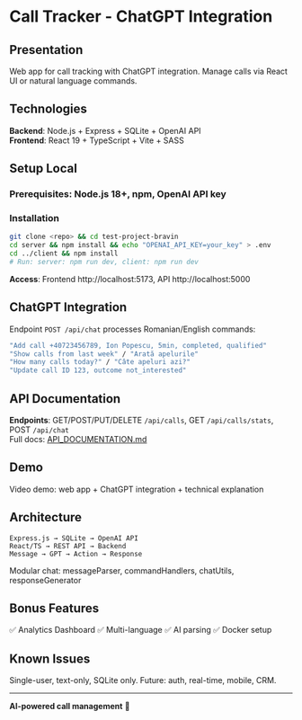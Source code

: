 # Call Tracker - ChatGPT Integration

## Presentation
Web app for call tracking with ChatGPT integration. Manage calls via React UI or natural language commands.

## Technologies
**Backend**: Node.js + Express + SQLite + OpenAI API  
**Frontend**: React 19 + TypeScript + Vite + SASS

## Setup Local
### Prerequisites: Node.js 18+, npm, OpenAI API key

### Installation
```bash
git clone <repo> && cd test-project-bravin
cd server && npm install && echo "OPENAI_API_KEY=your_key" > .env
cd ../client && npm install
# Run: server: npm run dev, client: npm run dev
```
**Access**: Frontend http://localhost:5173, API http://localhost:5000

## ChatGPT Integration
Endpoint `POST /api/chat` processes Romanian/English commands:
```bash
"Add call +40723456789, Ion Popescu, 5min, completed, qualified"
"Show calls from last week" / "Arată apelurile"  
"How many calls today?" / "Câte apeluri azi?"
"Update call ID 123, outcome not_interested"
```

## API Documentation
**Endpoints**: GET/POST/PUT/DELETE `/api/calls`, GET `/api/calls/stats`, POST `/api/chat`  
Full docs: [API_DOCUMENTATION.md](API_DOCUMENTATION.md)

## Demo
Video demo: web app + ChatGPT integration + technical explanation

## Architecture
```
Express.js → SQLite → OpenAI API
React/TS → REST API → Backend  
Message → GPT → Action → Response
```
Modular chat: messageParser, commandHandlers, chatUtils, responseGenerator

## Bonus Features
✅ Analytics Dashboard ✅ Multi-language ✅ AI parsing ✅ Docker setup

## Known Issues
Single-user, text-only, SQLite only. Future: auth, real-time, mobile, CRM.

---
**AI-powered call management** 🚀